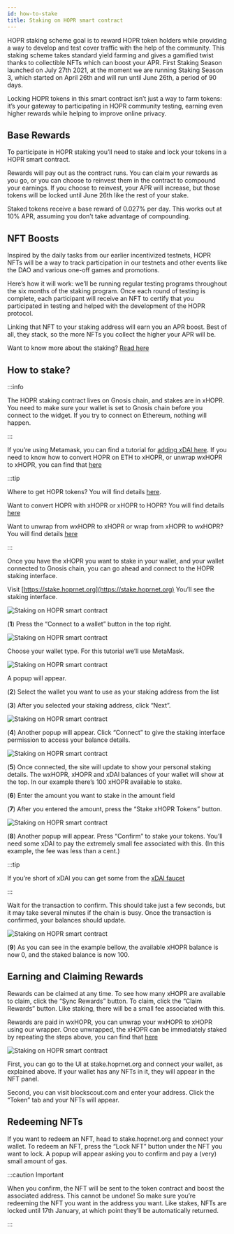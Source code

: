 ```yaml
---
id: how-to-stake
title: Staking on HOPR smart contract
---
```


HOPR staking scheme goal is to reward HOPR token holders while providing a way to develop and test cover traffic with the help of the community. This staking scheme takes standard yield farming and gives a gamified twist thanks to collectible NFTs which can boost your APR. First Staking Season launched on July 27th 2021, at the moment we are running Staking Season 3, which started on April 26th and will run until June 26th, a period of 90 days.

Locking HOPR tokens in this smart contract isn’t just a way to farm tokens: it’s your gateway to participating in HOPR community testing, earning even higher rewards while helping to improve online privacy.

## Base Rewards

To participate in HOPR staking you’ll need to stake and lock your tokens in a HOPR smart contract.

Rewards will pay out as the contract runs. You can claim your rewards as you go, or you can choose to reinvest them in the contract to compound your earnings. If you choose to reinvest, your APR will increase, but those tokens will be locked until June 26th like the rest of your stake.

Staked tokens receive a base reward of 0.027% per day. This works out at 10% APR, assuming you don’t take advantage of compounding.

## NFT Boosts

Inspired by the daily tasks from our earlier incentivized testnets, HOPR NFTs will be a way to track participation in our testnets and other events like the DAO and various one-off games and promotions.

Here’s how it will work: we’ll be running regular testing programs throughout the six months of the staking program. Once each round of testing is complete, each participant will receive an NFT to certify that you participated in testing and helped with the development of the HOPR protocol.

Linking that NFT to your staking address will earn you an APR boost. Best of all, they stack, so the more NFTs you collect the higher your APR will be.

Want to know more about the staking? [Read here](https://medium.com/hoprnet/hopr-staking-faqs-780edfd4f1e1)

## How to stake?

:::info

The HOPR staking contract lives on Gnosis chain, and stakes are in xHOPR. You need to make sure your wallet is set to Gnosis chain before you connect to the widget. If you try to connect on Ethereum, nothing will happen.

:::

If you’re using Metamask, you can find a tutorial for [adding xDAI here](https://www.xdaichain.com/for-users/wallets/metamask/metamask-setup). If you need to know how to convert HOPR on ETH to xHOPR, or unwrap wxHOPR to xHOPR, you can find that [here](convert-hopr)

:::tip

Where to get HOPR tokens? You will find details [here](how-to-get-hopr).

Want to convert HOPR with xHOPR or xHOPR to HOPR? You will find details [here](convert-hopr)

Want to unwrap from wxHOPR to xHOPR or wrap from xHOPR to wxHOPR? You will find details [here](convert-hopr)

:::

Once you have the xHOPR you want to stake in your wallet, and your wallet connected to Gnosis chain, you can go ahead and connect to the HOPR staking interface.

Visit [https://stake.hoprnet.org](https://stake.hoprnet.org) You’ll see the staking interface.

![Staking on HOPR smart contract](/img/staking/staking-1.png)

(**1**) Press the “Connect to a wallet” button in the top right.

![Staking on HOPR smart contract](/img/staking/staking-2.png)

Choose your wallet type. For this tutorial we’ll use MetaMask.

![Staking on HOPR smart contract](/img/staking/staking-3.png)

A popup will appear.

(**2**) Select the wallet you want to use as your staking address from the list

(**3**) After you selected your staking address, click “Next”.

![Staking on HOPR smart contract](/img/staking/staking-4.png)

(**4**) Another popup will appear. Click “Connect” to give the staking interface permission to access your balance details.

![Staking on HOPR smart contract](/img/staking/staking-5.png)

(**5**) Once connected, the site will update to show your personal staking details. The wxHOPR, xHOPR and xDAI balances of your wallet will show at the top. In our example there’s 100 xHOPR available to stake.

(**6**) Enter the amount you want to stake in the amount field

(**7**) After you entered the amount, press the “Stake xHOPR Tokens” button.

![Staking on HOPR smart contract](/img/staking/staking-6.png)

(**8**) Another popup will appear. Press “Confirm” to stake your tokens. You’ll need some xDAI to pay the extremely small fee associated with this. (In this example, the fee was less than a cent.)

:::tip

If you’re short of xDAI you can get some from the [xDAI faucet](https://xdai-faucet.top)

:::

Wait for the transaction to confirm. This should take just a few seconds, but it may take several minutes if the chain is busy. Once the transaction is confirmed, your balances should update.

![Staking on HOPR smart contract](/img/staking/staking-7.png)

(**9**) As you can see in the example bellow, the available xHOPR balance is now 0, and the staked balance is now 100.

## Earning and Claiming Rewards

Rewards can be claimed at any time. To see how many xHOPR are available to claim, click the “Sync Rewards” button. To claim, click the “Claim Rewards” button. Like staking, there will be a small fee associated with this.

Rewards are paid in wxHOPR, you can unwrap your wxHOPR to xHOPR using our wrapper. Once unwrapped, the xHOPR can be immediately staked by repeating the steps above, you can find that [here](convert-hopr)

![Staking on HOPR smart contract](/img/staking/staking-8.png)

First, you can go to the UI at stake.hoprnet.org and connect your wallet, as explained above. If your wallet has any NFTs in it, they will appear in the NFT panel.

Second, you can visit blockscout.com and enter your address. Click the “Token” tab and your NFTs will appear.

## Redeeming NFTs

If you want to redeem an NFT, head to stake.hoprnet.org and connect your wallet.
To redeem an NFT, press the “Lock NFT” button under the NFT you want to lock. A popup will appear asking you to confirm and pay a (very) small amount of gas.

:::caution Important

When you confirm, the NFT will be sent to the token contract and boost the associated address. This cannot be undone! So make sure you’re redeeming the NFT you want in the address you want. Like stakes, NFTs are locked until 17th January, at which point they’ll be automatically returned.

:::

